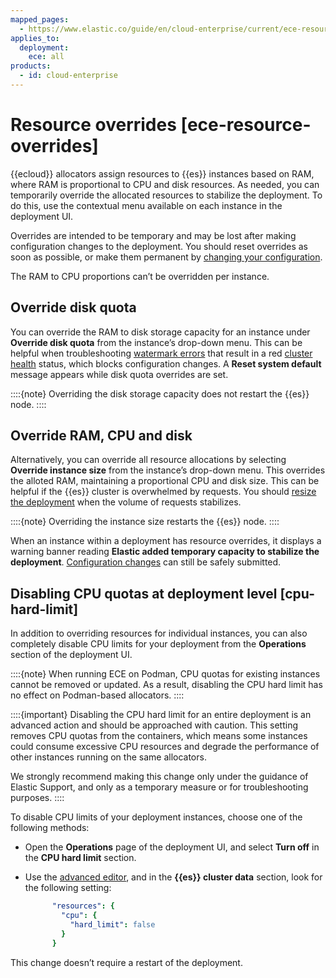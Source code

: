 ```yaml
---
mapped_pages:
  - https://www.elastic.co/guide/en/cloud-enterprise/current/ece-resource-overrides.html
applies_to:
  deployment:
    ece: all
products:
  - id: cloud-enterprise
---
```


# Resource overrides [ece-resource-overrides]

{{ecloud}} allocators assign resources to {{es}} instances based on RAM, where RAM is proportional to CPU and disk resources. As needed, you can temporarily override the allocated resources to stabilize the deployment. To do this, use the contextual menu available on each instance in the deployment UI.

Overrides are intended to be temporary and may be lost after making configuration changes to the deployment. You should reset overrides as soon as possible, or make them permanent by [changing your configuration](./configure-deployment.md).

The RAM to CPU proportions can’t be overridden per instance.

## Override disk quota

You can override the RAM to disk storage capacity for an instance under **Override disk quota** from the instance’s drop-down menu. This can be helpful when troubleshooting [watermark errors](../../../troubleshoot/elasticsearch/fix-watermark-errors.md) that result in a red [cluster health](https://www.elastic.co/docs/api/doc/elasticsearch/operation/operation-cluster-health) status, which blocks configuration changes. A **Reset system default** message appears while disk quota overrides are set.

::::{note}
Overriding the disk storage capacity does not restart the {{es}} node.
::::

## Override RAM, CPU and disk

Alternatively, you can override all resource allocations by selecting **Override instance size** from the instance’s drop-down menu. This overrides the alloted RAM, maintaining a proportional CPU and disk size. This can be helpful if the {{es}} cluster is overwhelmed by requests. You should [resize the deployment](resize-deployment.md) when the volume of requests stabilizes.

::::{note}
Overriding the instance size restarts the {{es}} node.
::::

When an instance within a deployment has resource overrides, it displays a warning banner reading **Elastic added temporary capacity to stabilize the deployment**. [Configuration changes](working-with-deployments.md) can still be safely submitted.

## Disabling CPU quotas at deployment level [cpu-hard-limit]

In addition to overriding resources for individual instances, you can also completely disable CPU limits for your deployment from the **Operations** section of the deployment UI.

::::{note}
When running ECE on Podman, CPU quotas for existing instances cannot be removed or updated. As a result, disabling the CPU hard limit has no effect on Podman-based allocators.
::::

::::{important}
Disabling the CPU hard limit for an entire deployment is an advanced action and should be approached with caution. This setting removes CPU quotas from the containers, which means some instances could consume excessive CPU resources and degrade the performance of other instances running on the same allocators.

We strongly recommend making this change only under the guidance of Elastic Support, and only as a temporary measure or for troubleshooting purposes.
::::

To disable CPU limits of your deployment instances, choose one of the following methods:

* Open the **Operations** page of the deployment UI, and select **Turn off** in the **CPU hard limit** section.

* Use the [advanced editor](./advanced-cluster-configuration.md), and in the **{{es}} cluster data** section, look for the following setting:

  ```yaml
        "resources": {
          "cpu": {
            "hard_limit": false
          }
        }
  ```

This change doesn’t require a restart of the deployment.